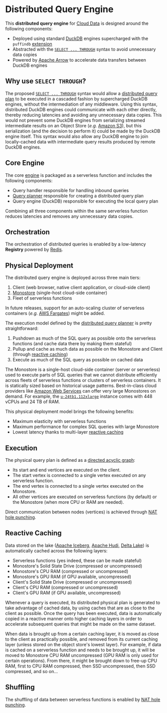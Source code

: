 # Distributed Query Engine
This **distributed query engine** for [Cloud Data](../CLOUD.md) is designed around the following components:
- Deployed using standard [DuckDB](https://duckdb.org/) engines supercharged with the `puffindb` [extension](Extension.md)
- Abstracted with the [`SELECT ... THROUGH`](../EDDI.md#implementation) syntax to avoid unnecessary data copies
- Powered by [Apache Arrow](https://arrow.apache.org/) to accelerate data transfers between DuckDB engines

## Why use `SELECT THROUGH`?
The proposed [`SELECT ... THROUGH`](../EDDI.md#implementation) syntax would allow a [distributed query plan](Query%20Planner.md) to be executed in a cascaded fashion by supercharged DuckDB engines, without the intermediation of any middleware. Using this syntax, distributed DuckDB engines could communicate with each other directly, thereby reducing latencies and avoiding any unnecessary data copies. This would not prevent some DuckDB engines from serializing streamed intermediate results on an Object Store (*e.g.* [Amazon S3](https://aws.amazon.com/s3/)), but this serialization (and the decision to perform it) could be made by the DuckDB engine itself. This syntax would also allow any DuckDB engine to join locally-cached data with intermediate query results produced by remote DuckDB engines.

## Core Engine
The core [engine](../functions/engine/README.md) is packaged as a serverless function and includes the following components:
- Query handler responsible for handling inbound queries
- [Query planner](Query%20Planner.md) responsible for creating a distributed query plan
- Query engine (DuckDB) responsible for executing the local query plan

Combining all three components within the same serverless function reduces latencies and removes any unnecessary data copies.

## Orchestration
The orchestration of distributed queries is enabled by a low-latency **Registry** powered by [Redis](https://redis.io/).

## Physical Deployment
The distributed query engine is deployed across three main tiers:
1. Client (web browser, native client application, or cloud-side client)
2. [Monostore](Monostore.md) (single-host cloud-side container)
3. Fleet of serverless functions

In future releases, support for an auto-scaling cluster of serverless containers (*e.g.* [AWS Fargates](https://aws.amazon.com/fargate/)) might be added.

The execution model defined by the [distributed query planner](Query%20Planner.md) is pretty straightforward:
1. Pushdown as much of the SQL query as possible onto the serverless functions (and cache data there by making them stateful)
2. Pullup and cache as much data as possible on the Monostore and Client (through [reactive caching](#Reactive%20Caching))
3. Execute as much of the SQL query as possible on cached data

The Monostore is a single-host cloud-side container (server or serverless) used to execute parts of SQL queries that we cannot distribute efficiently across fleets of serverless functions or clusters of serverless containers. It is statically sized based on historical usage patterns. Best-in-class cloud providers like [Amazon Web Services](https://aws.amazon.com/) can offer very large Monostores on demand. For example, the [`u-24tb1.112xlarge`](https://aws.amazon.com/ec2/instance-types/high-memory/) instance comes with 448 vCPUs and 24 TB of RAM.

This physical deployment model brings the following benefits:
- Maximum elasticity with serverless functions
- Maximum performance for complex SQL queries with large Monostore
- Lowest latency thanks to multi-layer [reactive caching](#Reactive%20Caching)


## Execution
The physical query plan is defined as a [directed acyclic graph](https://en.wikipedia.org/wiki/Directed_acyclic_graph):

- Its start and end vertices are executed on the client.
- The start vertex is connected to a single vertex executed on any serverless function.
- The end vertex is connected to a single vertex executed on the Monostore.
- All other vertices are executed on serverless functions (by default) or the Monostore (when more CPU or RAM are needed).

Direct communication between nodes (vertices) is achieved through [NAT hole punching](https://github.com/spcl/tcpunch).

## Reactive Caching
Data stored on the lake ([Apache Iceberg](https://iceberg.apache.org/), [Apache Hudi](https://hudi.apache.org/), [Delta Lake](https://delta.io/)) is automatically cached across the following layers:
- Serverless functions (yes indeed, these can be made stateful)
- Monostore's Solid State Drive (compressed or uncompressed)
- Monostore's CPU RAM (compressed or uncompressed)
- Monostore's GPU RAM (if GPU available, uncompressed)
- Client's Solid State Drive (compressed or uncompressed)
- Client's CPU RAM (compressed or uncompressed)
- Client's GPU RAM (if GPU available, uncompressed)

Whenever a query is executed, its distributed physical plan is generated to take advantage of cached data, by using caches that are as close to the client as possible. Once the query has been executed, data is automatically copied in a reactive manner onto higher caching layers in order to accelerate subsequent queries that might be made on the same dataset.

When data is brought up from a certain caching layer, it is moved as close to the client as practically possible, and removed from its current caching layer (unless stored on the object store's lowest layer). For example, if data is cached on a serverless function and needs to be brought up, it will be moved to Monostore CPU RAM uncompressed (GPU RAM is only used for certain operations). From there, it might be brought down to free-up CPU RAM, first to CPU RAM compressed, then SSD uncompressed, then SSD compressed, and so on...

## Shuffling
The shuffling of data between serverless functions is enabled by [NAT hole punching](https://github.com/spcl/tcpunch).
